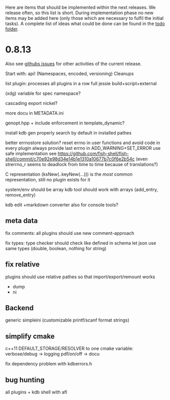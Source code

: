 Here are items that should be implemented within the next releases.
We release often, so this list is short.
During implementation phase no new items may be added here (only
those which are necessary to fulfil the initial tasks).
A complete list of ideas what could be done can be found in the
[todo folder](.).




# 0.8.13

Also see [githubs issues](http://git.libelektra.org/issues)
for other activities of the current release.

Start with:
	api! (Namespaces, encoded, versioning)
	Cleanups


list plugin: processes all plugins in a row
full jessie build+script+external

(xdg) variable for spec namespace?

cascading export nickel?

more docu in METADATA.ini

genopt.hpp + include enforcement in template_dynamic?

install kdb gen properly
	search by default in installed pathes

better errnostore solution?
	reset errno in user functions and avoid code in every plugin
	always provide last errno in ADD_WARNING+SET_ERROR
	use safe implementation see
	https://github.com/fish-shell/fish-shell/commit/c70e92e98d34e14b1e1310a10677b7c0f6e2b54c
	(even strerrno_r seems to deadlock from time to time because of translations?)

C representation (ksNew(..keyNew(...))) is the *most* common representation, still no plugin
exists for it

system/env should be array
kdb tool should work with arrays (add_entry, remove_entry)

kdb edit
	+markdown converter also for console tools?

## meta data ##

fix comments:
	all plugins should use new comment-approach

fix types:
	type checker should check like defined in schema
	let json use same types (double, boolean, nothing for string)

## fix relative ##

plugins should use relative pathes so that import/export/remount works

- dump
- ni


## Backend ##

generic simpleini (customizable printf/scanf format strings)

## simplify cmake ##

c++11
DEFAULT_STORAGE/RESOLVER
to one cmake variable:
	verbose/debug -> logging
	pdf/on/off -> docu

fix dependency problem with kdberrors.h

## bug hunting

all plugins + kdb shell with afl

